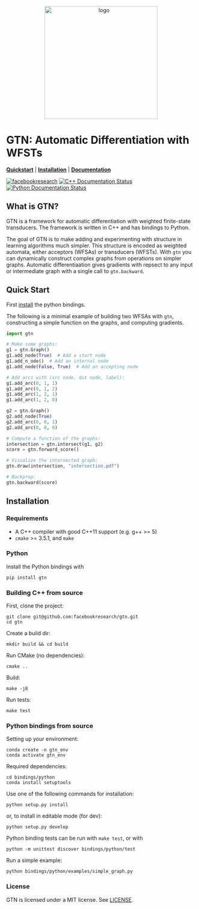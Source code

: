 <div align="center">
<img src="gtn.svg" alt="logo" width="300"></img>
</div>

# GTN: Automatic Differentiation with WFSTs

[**Quickstart**](#quick-start)
| [**Installation**](#installation)
| [**Documentation**](https://gtn.readthedocs.io/en/latest/)

[![facebookresearch](https://circleci.com/gh/facebookresearch/gtn.svg?style=shield&circle-token=5bc7bf18680cc891afda8dbabfdec02605131e17)](https://circleci.com/gh/facebookresearch/gtn)
[![C++ Documentation Status](https://img.shields.io/readthedocs/gtn.svg?label=C%2B%2B+docs)](https://gtn.readthedocs.io/en/latest/)
[![Python Documentation Status](https://img.shields.io/readthedocs/gtn-python.svg?label=Python+docs)](https://gtn.readthedocs.io/projects/python/en/latest/)

## What is GTN?

GTN is a framework for automatic differentiation with weighted finite-state
transducers. The framework is written in C++ and has bindings to
Python.

The goal of GTN is to make adding and experimenting with structure in learning
algorithms much simpler. This structure is encoded as weighted automata, either
acceptors (WFSAs) or transducers (WFSTs). With `gtn` you can dynamically construct complex
graphs from operations on simpler graphs. Automatic differentiaation gives gradients with repsect to any input or intermediate graph
with a single call to `gtn.backward`.

## Quick Start

First [install](#installation) the python bindings.

The following is a minimal example of building two WFSAs with `gtn`, constructing a simple function on the graphs, and computing gradients.

```python
import gtn

# Make some graphs:
g1 = gtn.Graph()
g1.add_node(True)  # Add a start node
g1.add_n_ode()  # Add an internal node
g1.add_node(False, True)  # Add an accepting node

# Add arcs with (src node, dst node, label):
g1.add_arc(0, 1, 1)
g1.add_arc(0, 1, 2)
g1.add_arc(1, 2, 1)
g1.add_arc(1, 2, 0)

g2 = gtn.Graph()
g2.add_node(True)
g2.add_arc(0, 0, 1)
g2.add_arc(0, 0, 0)

# Compute a function of the graphs:
intersection = gtn.intersect(g1, g2)
score = gtn.forward_score()

# Visualize the intersected graph:
gtn.draw(intersection, "intersection.pdf")

# Backprop:
gtn.backward(score)
```


## Installation

### Requirements

- A C++ compiler with good C++11 support (e.g. g++ >= 5)
- `cmake` >= 3.5.1, and `make`

### Python

Install the Python bindings with

```
pip install gtn
```

### Building C++ from source

First, clone the project:

```
git clone git@github.com:facebookresearch/gtn.git
cd gtn
```

Create a build dir:

```
mkdir build && cd build
```

Run CMake (no dependencies):

```
cmake ..
```

Build:

```
make -j8
```

Run tests:

```
make test
```

### Python bindings from source

Setting up your environment:
```
conda create -n gtn_env
conda activate gtn_env
```

Required dependencies:
```
cd bindings/python
conda install setuptools
```

Use one of the following commands for installation:

```
python setup.py install
```

or, to install in editable mode (for dev):

```
python setup.py develop
```

Python binding tests can be run with `make test`, or with
```
python -m unittest discover bindings/python/test
```

Run a simple example:
```
python bindings/python/examples/simple_graph.py
```

### License

GTN is licensed under a MIT license. See [LICENSE](LICENSE).
